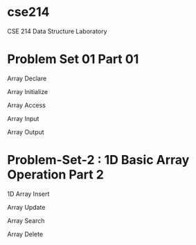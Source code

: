 
# cse214

CSE 214 Data Structure Laboratory

# Problem Set 01 Part 01
   Array Declare

   Array Initialize

   Array Access

   Array Input

   Array Output

# Problem-Set-2 : 1D Basic Array Operation Part 2

1D Array Insert

   Array Update

   Array Search

   Array Delete
